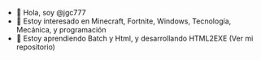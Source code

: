 - 👋 Hola, soy @jgc777
- 👀 Estoy interesado en Minecraft, Fortnite, Windows, Tecnología, Mecánica, y programación 
- 🌱 Estoy aprendiendo Batch y Html, y desarrollando HTML2EXE (Ver mi repositorio)
